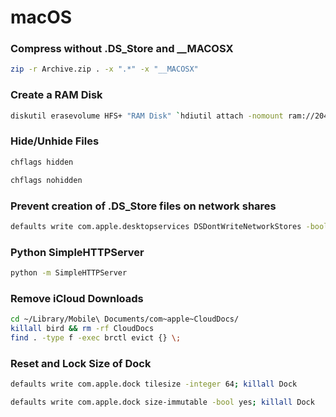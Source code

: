 # macOS

### Compress without .DS_Store and __MACOSX
```bash
zip -r Archive.zip . -x ".*" -x "__MACOSX"
```

### Create a RAM Disk
```bash
diskutil erasevolume HFS+ "RAM Disk" `hdiutil attach -nomount ram://2048000`
```

### Hide/Unhide Files
```bash
chflags hidden 
```
```bash
chflags nohidden 
```

### Prevent creation of .DS_Store files on network shares
```bash
defaults write com.apple.desktopservices DSDontWriteNetworkStores -bool TRUE
```

### Python SimpleHTTPServer
```bash
python -m SimpleHTTPServer
```

### Remove iCloud Downloads
```bash
cd ~/Library/Mobile\ Documents/com~apple~CloudDocs/
killall bird && rm -rf CloudDocs
find . -type f -exec brctl evict {} \;
```

### Reset and Lock Size of Dock
```bash
defaults write com.apple.dock tilesize -integer 64; killall Dock
```
```bash
defaults write com.apple.dock size-immutable -bool yes; killall Dock
```
